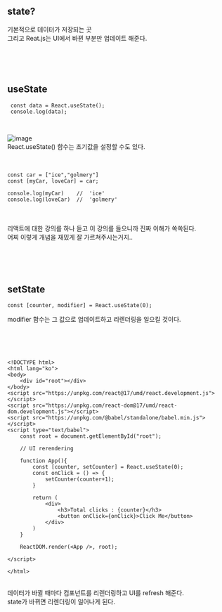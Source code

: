 ## state?
기본적으로 데이터가 저장되는 곳 <br>
그리고 Reat.js는 UI에서 바뀐 부분만 업데이트 해준다. <br>

<br><br><br>

## useState
```
 const data = React.useState();
 console.log(data);
```
<br>

![image](https://user-images.githubusercontent.com/76997276/198699412-8826201c-d91e-4b30-95ca-59be5393980a.png)
<br>
React.useState() 함수는 초기값을 설정할 수도 있다.<br><br><br>

```
const car = ["ice","golmery"]
const [myCar, loveCar] = car;

console.log(myCar)    //  'ice'
console.log(loveCar)  //  'golmery'
```
<br><br>
리액트에 대한 강의를 하나 듣고 이 강의를 들으니까 진짜 이해가 쏙쏙된다.<br>
어찌 이렇게 개념을 재밌게 잘 가르쳐주시는거지..<br><br><br><br><br>

## setState 
```
const [counter, modifier] = React.useState(0);
```
modifier 함수는 그 값으로 업데이트하고 리렌더링을 일으킬 것이다.<br><br><br><br><br>

```
<!DOCTYPE html>
<html lang="ko">
<body>
    <div id="root"></div>
</body>
<script src="https://unpkg.com/react@17/umd/react.development.js"></script>
<script src="https://unpkg.com/react-dom@17/umd/react-dom.development.js"></script>
<script src="https://unpkg.com/@babel/standalone/babel.min.js"></script>
<script type="text/babel">
    const root = document.getElementById("root");
    
    // UI rerendering

    function App(){
        const [counter, setCounter] = React.useState(0);
        const onClick = () => {
            setCounter(counter+1);
        }
       
        return (
            <div>
                <h3>Total clicks : {counter}</h3>
                <button onClick={onClick}>Click Me</button>
            </div>
        )
    }

    ReactDOM.render(<App />, root);

</script>

</html>
```
<br>
데이터가 바뀔 때마다 컴포넌트를 리렌더링하고 UI를 refresh 해준다. <br>
state가 바뀌면 리렌더링이 일어나게 된다. <br><br><br><br>



